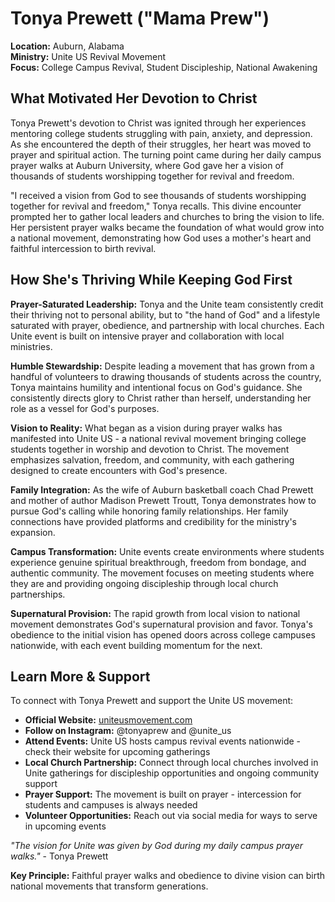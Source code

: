 # Tonya Prewett ("Mama Prew")

**Location:** Auburn, Alabama  
**Ministry:** Unite US Revival Movement  
**Focus:** College Campus Revival, Student Discipleship, National Awakening

## What Motivated Her Devotion to Christ

Tonya Prewett's devotion to Christ was ignited through her experiences mentoring college students struggling with pain, anxiety, and depression. As she encountered the depth of their struggles, her heart was moved to prayer and spiritual action. The turning point came during her daily campus prayer walks at Auburn University, where God gave her a vision of thousands of students worshipping together for revival and freedom.

"I received a vision from God to see thousands of students worshipping together for revival and freedom," Tonya recalls. This divine encounter prompted her to gather local leaders and churches to bring the vision to life. Her persistent prayer walks became the foundation of what would grow into a national movement, demonstrating how God uses a mother's heart and faithful intercession to birth revival.

## How She's Thriving While Keeping God First

**Prayer-Saturated Leadership:** Tonya and the Unite team consistently credit their thriving not to personal ability, but to "the hand of God" and a lifestyle saturated with prayer, obedience, and partnership with local churches. Each Unite event is built on intensive prayer and collaboration with local ministries.

**Humble Stewardship:** Despite leading a movement that has grown from a handful of volunteers to drawing thousands of students across the country, Tonya maintains humility and intentional focus on God's guidance. She consistently directs glory to Christ rather than herself, understanding her role as a vessel for God's purposes.

**Vision to Reality:** What began as a vision during prayer walks has manifested into Unite US - a national revival movement bringing college students together in worship and devotion to Christ. The movement emphasizes salvation, freedom, and community, with each gathering designed to create encounters with God's presence.

**Family Integration:** As the wife of Auburn basketball coach Chad Prewett and mother of author Madison Prewett Troutt, Tonya demonstrates how to pursue God's calling while honoring family relationships. Her family connections have provided platforms and credibility for the ministry's expansion.

**Campus Transformation:** Unite events create environments where students experience genuine spiritual breakthrough, freedom from bondage, and authentic community. The movement focuses on meeting students where they are and providing ongoing discipleship through local church partnerships.

**Supernatural Provision:** The rapid growth from local vision to national movement demonstrates God's supernatural provision and favor. Tonya's obedience to the initial vision has opened doors across college campuses nationwide, with each event building momentum for the next.

## Learn More & Support

To connect with Tonya Prewett and support the Unite US movement:

- **Official Website:** [uniteusmovement.com](https://uniteusmovement.com)
- **Follow on Instagram:** @tonyaprew and @unite_us
- **Attend Events:** Unite US hosts campus revival events nationwide - check their website for upcoming gatherings
- **Local Church Partnership:** Connect through local churches involved in Unite gatherings for discipleship opportunities and ongoing community support
- **Prayer Support:** The movement is built on prayer - intercession for students and campuses is always needed
- **Volunteer Opportunities:** Reach out via social media for ways to serve in upcoming events

*"The vision for Unite was given by God during my daily campus prayer walks."* - Tonya Prewett

**Key Principle:** Faithful prayer walks and obedience to divine vision can birth national movements that transform generations.
